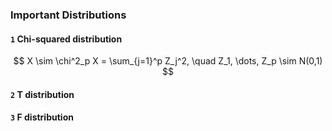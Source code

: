### Important Distributions
#### `1` Chi-squared distribution
$$
X \sim \chi^2_p
X = \sum_{j=1}^p Z_j^2, \quad Z_1, \dots, Z_p \sim N(0,1)
$$

#### `2` T distribution
#### `3` F distribution

